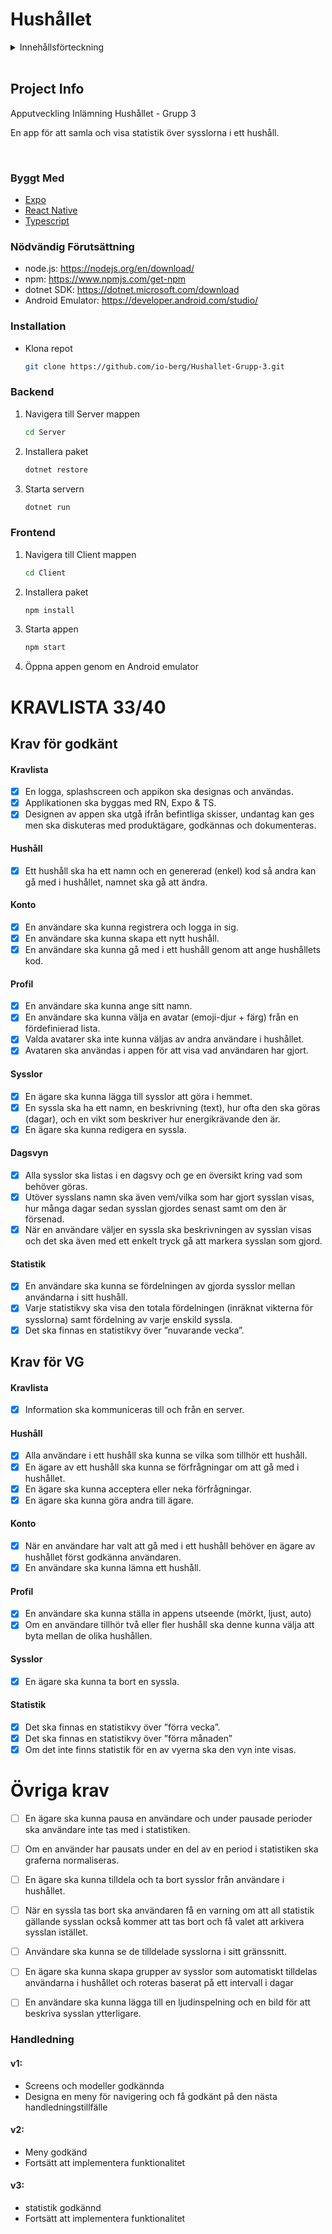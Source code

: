 <!-- TITLE -->

# Hushållet

<!-- TABLE OF CONTENTS -->
<details>
  <summary>Innehållsförteckning</summary>
  <ol>
    <li>
      <a href="#project-info">Projekt Info</a>
      <ul>
        <li><a href="#byggt-med">Byggt med</a></li>
      </ul>
    </li>
    <li>
      <a href="#installation">Installation</a>
    </li>
    <li><a href="#kravlista">Kravlista</a></li>
  </ol>
</details>
<br />

<!-- ABOUT THE PROJECT -->

## Project Info

Apputveckling Inlämning Hushållet - Grupp 3

En app för att samla och visa statistik över sysslorna i ett hushåll.

<br/>

### Byggt Med

- [Expo](https://docs.expo.dev/)
- [React Native](https://reactnative.dev/)
- [Typescript](https://www.typescriptlang.org/)
  <br/>

<!-- GETTING STARTED -->

### Nödvändig Förutsättning

- node.js: https://nodejs.org/en/download/
- npm: https://www.npmjs.com/get-npm
- dotnet SDK: https://dotnet.microsoft.com/download
- Android Emulator: https://developer.android.com/studio/

### Installation

- Klona repot
  ```sh
  git clone https://github.com/io-berg/Hushallet-Grupp-3.git
  ```

### Backend

1. Navigera till Server mappen
   ```sh
   cd Server
   ```
2. Installera paket
   ```sh
   dotnet restore
   ```
3. Starta servern
   ```sh
   dotnet run
   ```

### Frontend

1. Navigera till Client mappen
   ```sh
   cd Client
   ```
2. Installera paket
   ```sh
   npm install
   ```
3. Starta appen
   ```sh
   npm start
   ```
4. Öppna appen genom en Android emulator

# KRAVLISTA 33/40

## Krav för godkänt

#### Kravlista

- [x] En logga, splashscreen och appikon ska designas och användas.
- [x] Applikationen ska byggas med RN, Expo & TS.
- [x] Designen av appen ska utgå ifrån befintliga skisser, undantag kan ges men ska diskuteras
      med produktägare, godkännas och dokumenteras.

#### Hushåll

- [x] Ett hushåll ska ha ett namn och en genererad (enkel) kod så andra kan gå med i hushållet,
      namnet ska gå att ändra.

#### Konto

- [x] En användare ska kunna registrera och logga in sig.
- [x] En användare ska kunna skapa ett nytt hushåll.
- [x] En användare ska kunna gå med i ett hushåll genom att ange hushållets kod.

#### Profil

- [x] En användare ska kunna ange sitt namn.
- [x] En användare ska kunna välja en avatar (emoji-djur + färg) från en fördefinierad lista.
- [x] Valda avatarer ska inte kunna väljas av andra användare i hushållet.
- [x] Avataren ska användas i appen för att visa vad användaren har gjort.

#### Sysslor

- [x] En ägare ska kunna lägga till sysslor att göra i hemmet.
- [x] En syssla ska ha ett namn, en beskrivning (text), hur ofta den ska göras (dagar), och en vikt som beskriver hur energikrävande den är.
- [x] En ägare ska kunna redigera en syssla.

#### Dagsvyn

- [x] Alla sysslor ska listas i en dagsvy och ge en översikt kring vad som behöver göras.
- [x] Utöver sysslans namn ska även vem/vilka som har gjort sysslan visas, hur många dagar
      sedan sysslan gjordes senast samt om den är försenad.
- [x] När en användare väljer en syssla ska beskrivningen av sysslan visas och det ska även
      med ett enkelt tryck gå att markera sysslan som gjord.

#### Statistik

- [x] En användare ska kunna se fördelningen av gjorda sysslor mellan användarna i sitt hushåll.
- [x] Varje statistikvy ska visa den totala fördelningen (inräknat vikterna för sysslorna) samt fördelning av varje enskild syssla.
- [x] Det ska finnas en statistikvy över ”nuvarande vecka”.

## Krav för VG

#### Kravlista

- [x] Information ska kommuniceras till och från en server.

#### Hushåll

- [x] Alla användare i ett hushåll ska kunna se vilka som tillhör ett hushåll.
- [x] En ägare av ett hushåll ska kunna se förfrågningar om att gå med i hushållet.
- [x] En ägare ska kunna acceptera eller neka förfrågningar.
- [x] En ägare ska kunna göra andra till ägare.

#### Konto

- [x] När en användare har valt att gå med i ett hushåll behöver en ägare av hushållet först godkänna användaren.
- [x] En användare ska kunna lämna ett hushåll.

#### Profil

- [x] En användare ska kunna ställa in appens utseende (mörkt, ljust, auto)
- [x] Om en användare tillhör två eller fler hushåll ska denne kunna välja att byta mellan de olika hushållen.

#### Sysslor

- [x] En ägare ska kunna ta bort en syssla.

#### Statistik

- [x] Det ska finnas en statistikvy över ”förra vecka”.
- [x] Det ska finnas en statistikvy över ”förra månaden”
- [x] Om det inte finns statistik för en av vyerna ska den vyn inte visas.

# Övriga krav

- [ ] En ägare ska kunna pausa en användare och under pausade perioder ska användare inte
      tas med i statistiken.
- [ ] Om en använder har pausats under en del av en period i statistiken ska graferna
      normaliseras.

- [ ] En ägare ska kunna tilldela och ta bort sysslor från användare i
      hushållet.
- [ ] När en syssla tas bort ska användaren få en varning om att all statistik gällande sysslan också kommer att tas bort och få valet att arkivera sysslan istället.
- [ ] Användare ska kunna se de tilldelade sysslorna i sitt
      gränssnitt.
- [ ] En ägare ska kunna skapa grupper av sysslor som automatiskt tilldelas användarna i
      hushållet och roteras baserat på ett intervall i dagar

- [ ] En användare ska kunna lägga till en ljudinspelning och en bild för att beskriva sysslan ytterligare.

### Handledning

#### v1:

- Screens och modeller godkännda
- Designa en meny för navigering och få godkänt på den nästa handledningstillfälle

#### v2:

- Meny godkänd
- Fortsätt att implementera funktionalitet

#### v3: 

- statistik godkännd
- Fortsätt att implementera funktionalitet

